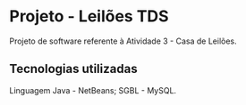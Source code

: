 # Projeto - Leilões TDS

Projeto de software referente à Atividade 3 - Casa de Leilões.

## Tecnologias utilizadas

Linguagem Java - NetBeans; SGBL - MySQL.

